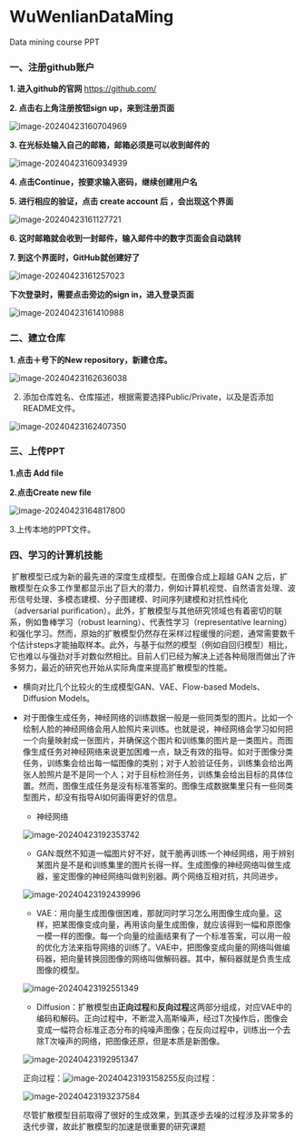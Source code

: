 # WuWenlianDataMing
Data mining course PPT


### 一、注册github账户

**1. 进入github的官网**  https://github.com/

**2. 点击右上角注册按钮sign up，来到注册页面**

![image-20240423160704969](D:\Typora\workplace\picture\image-20240423160704969.png)

**3. 在光标处输入自己的邮箱，邮箱必须是可以收到邮件的**

![image-20240423160934939](D:\Typora\workplace\picture\image-20240423160934939.png)

**4. 点击Continue，按要求输入密码，继续创建用户名**

**5. 进行相应的验证，点击 create account 后 ，会出现这个界面**

![image-20240423161127721](D:\Typora\workplace\picture\image-20240423161127721.png)

**6. 这时邮箱就会收到一封邮件，输入邮件中的数字页面会自动跳转**

**7. 到这个界面时，GitHub就创建好了**

![image-20240423161257023](D:\Typora\workplace\picture\image-20240423161257023.png)

**下次登录时，需要点击旁边的sign in，进入登录页面**

![image-20240423161410988](D:\Typora\workplace\picture\image-20240423161410988.png)

### 二、建立仓库

**1. 点击＋号下的New repository，新建仓库。**

![image-20240423162636038](D:\Typora\workplace\picture\image-20240423162636038.png)

2. 添加仓库姓名、仓库描述，根据需要选择Public/Private，以及是否添加README文件。

![image-20240423162407350](D:\Typora\workplace\picture\image-20240423162407350.png)

### 三、上传PPT

**1.点击 Add file**

**2.点击Create new file**

![image-20240423164817800](D:/Typora/workplace/picture/image-20240423164817800.png)

3.上传本地的PPT文件。

### 四、学习的计算机技能

​		扩散模型已成为新的最先进的深度生成模型。在图像合成上超越 GAN 之后，扩散模型在众多工作里都显示出了巨大的潜力，例如计算机视觉、自然语言处理、波形信号处理、多模态建模、分子图建模、时间序列建模和对抗性纯化 （adversarial purification）。此外，扩散模型与其他研究领域也有着密切的联系，例如鲁棒学习（robust learning）、代表性学习（representative learning）和强化学习。然而，原始的扩散模型仍然存在采样过程缓慢的问题，通常需要数千个估计steps才能抽取样本。此外，与基于似然的模型（例如自回归模型）相比，它也难以与强劲对手对数似然相比。目前人们已经为解决上述各种局限而做出了许多努力，最近的研究也开始从实际角度来提高扩散模型的性能。

- 横向对比几个比较火的生成模型GAN、VAE、Flow-based Models、Diffusion Models。

- 对于图像生成任务，神经网络的训练数据一般是一些同类型的图片。比如一个绘制人脸的神经网络会用人脸照片来训练。也就是说，神经网络会学习如何把一个向量映射成一张图片，并确保这个图片和训练集的图片是一类图片。而图像生成任务对神经网络来说更加困难一点，缺乏有效的指导。如对于图像分类任务，训练集会给出每一幅图像的类别；对于人脸验证任务，训练集会给出两张人脸照片是不是同一个人；对于目标检测任务，训练集会给出目标的具体位置。然而，图像生成任务是没有标准答案的。图像生成数据集里只有一些同类型图片，却没有指导AI如何画得更好的信息。

	- 神经网络

	![image-20240423192353742](D:/Typora/workplace/picture/image-20240423192353742.png)

	- GAN:既然不知道一幅图片好不好，就干脆再训练一个神经网络，用于辨别某图片是不是和训练集里的图片长得一样。生成图像的神经网络叫做生成器，鉴定图像的神经网络叫做判别器。两个网络互相对抗，共同进步。

	![image-20240423192439996](D:/Typora/workplace/picture/image-20240423192439996.png)

	- VAE：用向量生成图像很困难，那就同时学习怎么用图像生成向量。这样，把某图像变成向量，再用该向量生成图像，就应该得到一幅和原图像一模一样的图像。每一个向量的绘画结果有了一个标准答案，可以用一般的优化方法来指导网络的训练了。VAE中，把图像变成向量的网络叫做编码器，把向量转换回图像的网络叫做解码器。其中，解码器就是负责生成图像的模型。

	![image-20240423192551349](D:/Typora/workplace/picture/image-20240423192551349.png)

	- Diffusion：扩散模型由**正向过程**和**反向过程**这两部分组成，对应VAE中的编码和解码。正向过程中，不断混入高斯噪声，经过T次操作后，图像会变成一幅符合标准正态分布的纯噪声图像；在反向过程中，训练出一个去除T次噪声的网络，把图像还原，但是本质是新图像。

	![image-20240423192951347](D:/Typora/workplace/picture/image-20240423192951347.png)

	正向过程：![image-20240423193158255](D:/Typora/workplace/picture/image-20240423193158255.png)反向过程：

	![image-20240423193237584](D:/Typora/workplace/picture/image-20240423193237584.png)

	尽管扩散模型目前取得了很好的生成效果，到其逐步去噪的过程涉及非常多的迭代步骤，故此扩散模型的加速是很重要的研究课题

